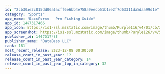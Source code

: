 ```yaml
---
id: "2cb30ae3c815dd06a0acff6e6bb4e758a9eecb51b1ee2f7d63311da5daa99d1e"
category: "Sports"
app_name: "BassForce — Pro Fishing Guide"
app_id: 1467317466
app_icon: https://is1-ssl.mzstatic.com/image/thumb/Purple116/v4/01/cb/3b/01cb3bd9-ae67-3360-1a83-7438a33088b6/AppIcon-0-0-1x_U007emarketing-0-4-0-sRGB-85-220.png/1024x1024bb.png
app_screenshot: https://is1-ssl.mzstatic.com/image/thumb/Purple126/v4/5f/0a/35/5f0a3587-6c85-069d-769e-049d12d49237/a0cdfda1-254c-4346-ac47-ffdf5296cfef_01-1242x2208.png/1242x2208bb.png
publisher_id: 1467317465
publisher_name: "DataBass LLC"
rank: 181
most_recent_release: 2023-12-08 00:00:00
release_count_in_past_year: 12
release_count_in_past_year_category: 14
release_count_in_past_year_top_in_category: 32
---
```

